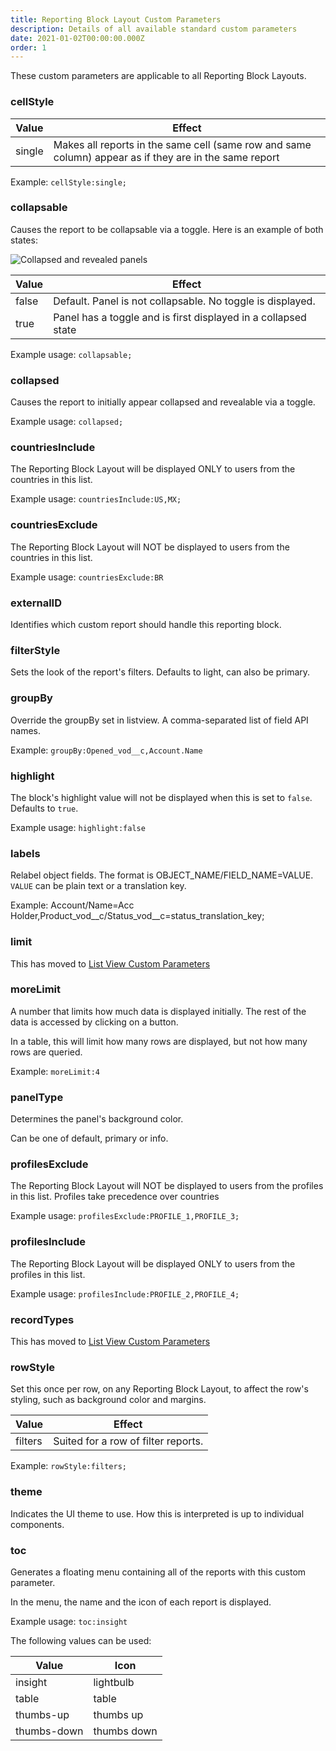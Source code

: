 ```yaml
---
title: Reporting Block Layout Custom Parameters
description: Details of all available standard custom parameters
date: 2021-01-02T00:00:00.000Z
order: 1
---
```


These custom parameters are applicable to all Reporting Block Layouts.

### cellStyle

| Value | Effect |
|-------|--------|
| single| Makes all reports in the same cell (same row and same column) appear as if they are in the same report |

Example: `cellStyle:single;`

### collapsable

Causes the report to be collapsable via a toggle. Here is an example of both states:

![Collapsed and revealed panels](/static/img/custom-parameter-collapsable.png "Collapsed and revealed panels")

|Value|Effect|
|-----|------|
|false |Default. Panel is not collapsable. No toggle is displayed.|
|true |Panel has a toggle and is first displayed in a collapsed state|

Example usage: `collapsable;`

### collapsed

Causes the report to initially appear collapsed and revealable via a toggle.

Example usage: `collapsed;`

### countriesInclude

The Reporting Block Layout will be displayed ONLY to users from the countries in this list.

Example usage: `countriesInclude:US,MX;`

### countriesExclude

The Reporting Block Layout will NOT be displayed to users from the countries in this list.

Example usage: `countriesExclude:BR`

### externalID

Identifies which custom report should handle this reporting block.

### filterStyle

Sets the look of the report's filters. Defaults to light, can also be primary.

### groupBy

Override the groupBy set in listview. A comma-separated list of field API names.

Example: `groupBy:Opened_vod__c,Account.Name`

### highlight

The block's highlight value will not be displayed when this is set to `false`. Defaults to `true`.

Example usage: `highlight:false`

### labels

Relabel object fields. The format is OBJECT_NAME/FIELD_NAME=VALUE. `VALUE` can be plain text or a translation key.

Example: Account/Name=Acc Holder,Product_vod__c/Status_vod__c=status_translation_key;

### limit

This has moved to [List View Custom Parameters](/references/custom-parameters-list-view/#limit)

### moreLimit

A number that limits how much data is displayed initially. The rest of the data is accessed by clicking on a button.

In a table, this will limit how many rows are displayed, but not how many rows are queried.

Example: `moreLimit:4`

### panelType

Determines the panel's background color.

Can be one of default, primary or info.

### profilesExclude

The Reporting Block Layout will NOT be displayed to users from the profiles in this list. Profiles take precedence over countries

Example usage: `profilesExclude:PROFILE_1,PROFILE_3;`

### profilesInclude

The Reporting Block Layout will be displayed ONLY to users from the profiles in this list.

Example usage: `profilesInclude:PROFILE_2,PROFILE_4;`

### recordTypes

This has moved to [List View Custom Parameters](/references/custom-parameters-list-view/#recordtypes)

### rowStyle

Set this once per row, on any Reporting Block Layout, to affect the row's styling, such as background color and margins.

| Value | Effect |
|-------|--------|
| filters| Suited for a row of filter reports. |

Example: `rowStyle:filters;`

### theme

Indicates the UI theme to use. How this is interpreted is up to individual components.

### toc

Generates a floating menu containing all of the reports with this custom parameter.

In the menu, the name and the icon of each report is displayed.

Example usage: `toc:insight`

The following values can be used:

|Value      |Icon|
|-----------|------|
|insight    |lightbulb|
|table      |table|
|thumbs-up  |thumbs up|
|thumbs-down|thumbs down|

